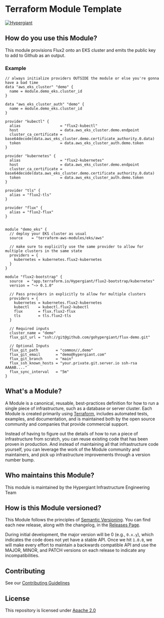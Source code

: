# Terraform Module Template

[![Hypergiant](https://i.imgur.com/cLjriJj.jpg)](https://www.hypergiant.com/)

## How do you use this Module?

This module provisions Flux2 onto an EKS cluster and emits the public key to add to Github as an output.

### Example

```HCL
// always initialize providers OUTSIDE the module or else you're gonna have a bad time
data "aws_eks_cluster" "demo" {
  name = module.demo_eks.cluster_id
}

data "aws_eks_cluster_auth" "demo" {
  name = module.demo_eks.cluster_id
}

provider "kubectl" {
  alias                  = "flux2-kubectl"
  host                   = data.aws_eks_cluster.demo.endpoint
  cluster_ca_certificate = base64decode(data.aws_eks_cluster.demo.certificate_authority.0.data)
  token                  = data.aws_eks_cluster_auth.demo.token
}

provider "kubernetes" {
  alias                  = "flux2-kubernetes"
  host                   = data.aws_eks_cluster.demo.endpoint
  cluster_ca_certificate = base64decode(data.aws_eks_cluster.demo.certificate_authority.0.data)
  token                  = data.aws_eks_cluster_auth.demo.token
}

provider "tls" {
  alias = "flux2-tls"
}

provider "flux" {
  alias = "flux2-flux"
}


module "demo_eks" {
  // deploy your EKS cluster as usual
  source    = "terraform-aws-modules/eks/aws"

  // make sure to explicitly use the same provider to allow for multiple clusters in the same state
  providers = {
    kubernetes = kubernetes.flux2-kubernetes
  }
}

module "flux2-bootstrap" {
  source  = "app.terraform.io/Hypergiant/flux2-bootstrap/kubernetes"
  version = "~> 0.1.0"

  // Pass providers in explicitly to allow for multiple clusters
  providers = {
    kubernetes = kubernetes.flux2-kubernetes
    kubectl    = kubectl.flux2-kubectl
    flux       = flux.flux2-flux
    tls        = tls.flux2-tls
  }

  // Required inputs
  cluster_name = "demo"
  flux_git_url = "ssh://git@github.com/gohypergiant/flux-demo.git"

  // Optional Inputs
  flux_git_path        = "common//,demo"
  flux_git_email       = "demo@hypergiant.com"
  flux_git_branch      = "main"
  flux_ssh_known_hosts = "your.private.git.server.io ssh-rsa AAAAB...."
  flux_sync_interval   = "5m"
}
```

## What's a Module?

A Module is a canonical, reusable, best-practices definition for how to run a single piece of infrastructure, such as a database or server cluster. Each Module is created primarily using [Terraform](https://www.terraform.io/), includes automated tests, examples, and documentation, and is maintained both by the open source community and companies that provide commercial support.

Instead of having to figure out the details of how to run a piece of infrastructure from scratch, you can reuse existing code that has been proven in production. And instead of maintaining all that infrastructure code yourself, you can leverage the work of the Module community and maintainers, and pick up infrastructure improvements through a version number bump.

## Who maintains this Module?

This module is maintained by the Hypergiant Infrastructure Engineering Team

## How is this Module versioned?

This Module follows the principles of [Semantic Versioning](http://semver.org/). You can find each new release,
along with the changelog, in the [Releases Page](../../releases).

During initial development, the major version will be 0 (e.g., `0.x.y`), which indicates the code does not yet have a stable API. Once we hit `1.0.0`, we will make every effort to maintain a backwards compatible API and use the MAJOR, MINOR, and PATCH versions on each release to indicate any incompatibilities.

## Contributing

See our [Contributing Guidelines](contributing.md)

## License
This repository is licensed under [Apache 2.0](LICENSE.md)

